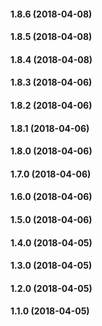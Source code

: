 #### 1.8.6 (2018-04-08)

#### 1.8.5 (2018-04-08)

#### 1.8.4 (2018-04-08)

#### 1.8.3 (2018-04-06)

#### 1.8.2 (2018-04-06)

#### 1.8.1 (2018-04-06)

#### 1.8.0 (2018-04-06)

#### 1.7.0 (2018-04-06)

#### 1.6.0 (2018-04-06)

#### 1.5.0 (2018-04-06)

#### 1.4.0 (2018-04-05)

#### 1.3.0 (2018-04-05)

#### 1.2.0 (2018-04-05)

#### 1.1.0 (2018-04-05)

